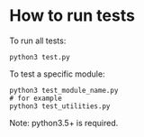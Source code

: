 # How to run tests
To run all tests:
```
python3 test.py
```

To test a specific module:
```
python3 test_module_name.py
# for example
python3 test_utilities.py
```

Note: python3.5+ is required.